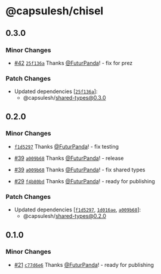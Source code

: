 # @capsulesh/chisel

## 0.3.0

### Minor Changes

- [#42](https://github.com/FuturPanda/capsule/pull/42) [`25f136a`](https://github.com/FuturPanda/capsule/commit/25f136aa2d76313d231818f2ec25f1553735b611) Thanks [@FuturPanda](https://github.com/FuturPanda)! - fix for prez

### Patch Changes

- Updated dependencies [[`25f136a`](https://github.com/FuturPanda/capsule/commit/25f136aa2d76313d231818f2ec25f1553735b611)]:
  - @capsulesh/shared-types@0.3.0

## 0.2.0

### Minor Changes

- [`f1d5297`](https://github.com/FuturPanda/capsule/commit/f1d5297acec2f3331bfb268cf36e565cf93d8593) Thanks [@FuturPanda](https://github.com/FuturPanda)! - fix testing

- [#39](https://github.com/FuturPanda/capsule/pull/39) [`a009b68`](https://github.com/FuturPanda/capsule/commit/a009b68bbce913d6f98d4ac95c16ad446e931fb0) Thanks [@FuturPanda](https://github.com/FuturPanda)! - release

- [#39](https://github.com/FuturPanda/capsule/pull/39) [`a009b68`](https://github.com/FuturPanda/capsule/commit/a009b68bbce913d6f98d4ac95c16ad446e931fb0) Thanks [@FuturPanda](https://github.com/FuturPanda)! - fix shared types

- [#29](https://github.com/FuturPanda/capsule/pull/29) [`f4b80bd`](https://github.com/FuturPanda/capsule/commit/f4b80bdaea84b828b1cf62917f548b5ed9503ba3) Thanks [@FuturPanda](https://github.com/FuturPanda)! - ready for publishing

### Patch Changes

- Updated dependencies [[`f1d5297`](https://github.com/FuturPanda/capsule/commit/f1d5297acec2f3331bfb268cf36e565cf93d8593), [`1d016ae`](https://github.com/FuturPanda/capsule/commit/1d016ae6733cc9d215220be8e2bb6fe2c70ad346), [`a009b68`](https://github.com/FuturPanda/capsule/commit/a009b68bbce913d6f98d4ac95c16ad446e931fb0)]:
  - @capsulesh/shared-types@0.2.0

## 0.1.0

### Minor Changes

- [#21](https://github.com/FuturPanda/capsule/pull/21) [`c77d6e6`](https://github.com/FuturPanda/capsule/commit/c77d6e60e03ceb9e25ebdcb32b992a4c004848b3) Thanks [@FuturPanda](https://github.com/FuturPanda)! - ready for publishing
